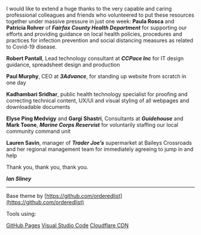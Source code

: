 I would like to extend a huge thanks to the very capable and caring professional colleagues and friends who volunteered to put these resources together under massive pressure in just one week:
**Paula Rosca** and **Patricia Rohrer** of _**Fairfax County Health Department**_ for supporting our efforts and providing guidance on local health policies, procedures and practices for infection prevention and social distancing measures as related to Covid-19 disease.

**Robert Pantall**, Lead technology consultant at _**CCPace Inc**_ for IT design guidance, spreadsheet design and production

**Paul Murphy**, CEO at _**3Advance**_, for standing up website from scratch in one day

**Kadhambari Sridhar**, public health technology specialist for proofing and correcting technical content, UX/UI and visual styling of all webpages and downloadable documents

**Elyse Ping Medvigy** and **Gargi Shastri**, Consultants at _**Guidehouse**_ and **Mark Toone**, _**Marine Corps Reservist**_ for voluntarily staffing our local community command unit

**Lauren Savin**, manager of _**Trader Joe’s**_ supermarket at Baileys Crossroads and her regional management team for immediately agreeing to jump in and help

Thank you, thank you, thank you.

_**Ian Sliney**_

------------------

Base theme by [https://github.com/orderedlist](https://github.com/orderedlist)

Tools using: 

[GitHub Pages](https://pages.github.com/)
[Visual Studio Code](https://code.visualstudio.com/)
[Cloudflare CDN](https://www.cloudflare.com/)
